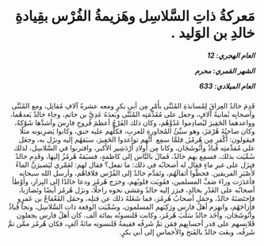 <h1 dir="rtl">مَعركةُ ذاتِ السَّلاسِل وهَزيمةُ الفُرْس بقِيادةِ خالدِ بن الوَليد .</h1>

<h5 dir="rtl">العام الهجري:  12

الشهر القمري: محرم

العام الميلادي: 633</h5>

<p dir="rtl">قَدِمَ خالدٌ العِراقَ لِمُساندَةِ المُثَنَّى بأَمْرٍ مِن أبي بكرٍ ومعه عشرةُ آلافِ مُقاتِل، ومع المُثَنَّى وأصحابِه ثَمانيةُ آلافٍ، وجعل على مُقَدِّمَتِه المُثَنَّى وبَعدَهُ عَدِيَّ بن حاتم، وجاء خالدٌ بَعدهُما، وواعدهما الحَفِيرَ ليُصادِموا عَدُوَّهُم، وكان ذلك الفَرْجُ أعظمَ فُروجِ فارِسَ وأشدَّها شَوْكةً، وكان صاحبُهُ هُرْمَزَ، وهو سيِّئُ المُجاورةِ للعربِ، فكلُّهم عليه حنق، وكانوا يَضرِبونه مثلًا فيقولون: أَكْفر مِن هُرمُزَ, فلمَّا سمِع  أنَّهم تواعدوا الحَفِيرَ، سبَقهُم إليه ونزَل به، وجعَل على مُقدِّمتِه قُباذُ وأَنُوشَجَان، وكانا مِن أولادِ أَرْدَشِير الأكبر، واقترنوا في السَّلاسِل، لذلك سُمِّيَت بذلك، فسمِع بهم خالدٌ، فَمالَ بالنَّاس إلى كاظمةٍ، فسبَقهُ هُرمُزُ إليها، وقَدِم خالدٌ فنزَل على غيرِ ماءٍ فقال له أصحابُه في ذلك: ما تفعل؟ فقال لهم: لعَمْري ليَصيرَنَّ الماءُ لأَصْبَرِ الفريقين. فحطّوا أثقالَهُم، وتَقدَّم خالدٌ إلى الفُرْس فلاقاهُم، وأرسل الله سبحانه فأغدَرَت وراءَ صَفِّ المسلمين، فقَوِيَت قلوبُهم، وخرَج هُرمُز ودعا خالدًا إلى البِرازِ، وأَوْطأ أصحابُه على الغَدْرِ بخالدٍ، فبرَز إليه خالدٌ ومَشى نحوه راجلًا، ونزَل هُرمُز أيضًا وتَضارَبا، فاحتَضنَهُ خالدٌ، وحمَل أصحابُ هُرمُز، فما شَغَلهُ ذلك عن قتلِه، وحمَل القَعْقاعُ بن عَمرٍو فأَزاحَهُم، وانهزم أهلُ فارس ورَكِبَهم المسلمون، وسُمِّيَت الوقعة ذات السَّلاسِل، ونجا قُباذُ وأَنُوشَجَان، وأخَذ خالدٌ سَلَبَ هُرمُز، وكانت قَلنسوتُه بمائة ألف. كان أهلُ فارس يجعلون قَلانِسهم على قدر أحسابِهم فمَن تمَّ شَرفُه فقيمةُ قَلنسوتِه مائةُ ألفٍ، فكان هُرمُز ممَّن تمَّ شَرفُه، وبعَث خالدٌ بالفَتح والأخماسِ إلى أبي بكرٍ.</p></br>
